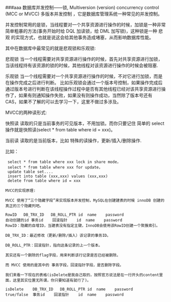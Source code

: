 
###aaa
数据库并发控制——锁, Multiversion (version) concurrency control (MCC or MVCC) 多版本并发控制 ，它是数据库管理系统一种常见的并发控制。

并发控制常用的是锁，当线程要对一个共享资源进行操作的时候，加锁是一种非常简单粗暴的方法(事务开始时给 DQL 加读锁，给 DML 加写锁)，这种锁是一种 悲观 的实现方式，也就是说这会给其他事务造成堵塞，从而影响数据库性能。

其中在数据库中最常见的就是悲观锁和乐观锁:

悲观锁
当一个线程需要对共享资源进行操作的时候，首先对共享资源进行加锁，当该线程持有该资源的锁的时候，其他线程对该资源进行操作的时候会被阻塞.

乐观锁
当一个线程需要对一个共享资源进行操作的时候，不对它进行加锁，而是在操作完成之后进行判断。 比如乐观锁会通过一个版本号控制，如果操作完成后通过版本号进行判断在该线程操作过程中是否有其他线程已经对该共享资源进行操作了，如果有则通知操作失败，如果没有则操作成功，当然除了版本号还有CAS，如果不了解的可以去学习一下，这里不做过多涉及。

MVCC的两种读形式:

快照读
读取的只是当前事务的可见版本，不用加锁。而你只要记住 简单的 select操作就是快照读(select * from table where id = xxx)。

当前读
读取的是当前版本，比如 特殊的读操作，更新/插入/删除操作.

比如：
```
 select * from table where xxx lock in share mode，
 select * from table where xxx for update，
 update table set....
 insert into table (xxx,xxx) values (xxx,xxx)
 delete from table where id = xxx
```

```
MVCC的实现原理:

MVCC 使用了“三个隐藏字段”来实现版本并发控制，MySQL在创建建表的时候 innoDB 创建的真正的三个隐藏列吧。

RowID	DB_TRX_ID	DB_ROLL_PTR	id	name	password
自动创建的id	事务id	回滚指针	id	name	password
RowID：隐藏的自增ID，当建表没有指定主键，InnoDB会使用该RowID创建一个聚簇索引。

DB_TRX_ID：最近修改（更新/删除/插入）该记录的事务ID。

DB_ROLL_PTR：回滚指针，指向这条记录的上一个版本。

其实还有一个删除的flag字段，用来判断该行记录是否已经被删除。

而 MVCC 使用的是其中的 事务字段，回滚指针字段，是否删除字段。

我们来看一下现在的表格(isDelete是我自己取的，按照官方说法是在一行开头的content里面，这里其实位置无所谓，你只要知道有就行了)。

isDelete	DB_TRX_ID	DB_ROLL_PTR	id	name	password
true/false	事务id	回滚指针	id	name	password

```